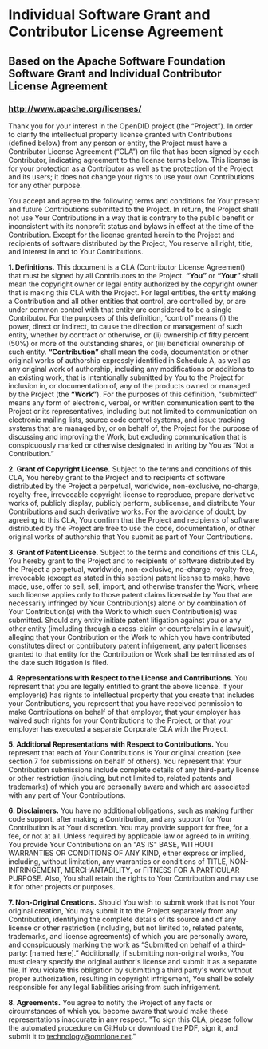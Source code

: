 # Individual Software Grant and Contributor License Agreement
## Based on the Apache Software Foundation Software Grant and Individual Contributor License Agreement
### http://www.apache.org/licenses/

Thank you for your interest in the OpenDID project (the “Project”). In order to clarify the
intellectual property license granted with Contributions (defined below) from any person or
entity, the Project must have a Contributor License Agreement (“CLA”) on file that has been
signed by each Contributor, indicating agreement to the license terms below. This license is for
your protection as a Contributor as well as the protection of the Project and its users; it does
not change your rights to use your own Contributions for any other purpose.

You accept and agree to the following terms and conditions for Your present and future
Contributions submitted to the Project. In return, the Project shall not use Your Contributions in
a way that is contrary to the public benefit or inconsistent with its nonprofit status and bylaws
in effect at the time of the Contribution. Except for the license granted herein to the Project
and recipients of software distributed by the Project, You reserve all right, title, and interest in
and to Your Contributions.

**1.	Definitions.**
This document is a CLA (Contributor License Agreement) that must be signed by all Contributors to the Project.
**“You”** or **“Your”** shall mean the copyright owner or legal entity authorized by the copyright owner that is making this CLA with the Project. For legal entities, the entity making a Contribution and all other entities that control, are controlled by, or are under common control with that entity are considered to be a single Contributor. For the purposes of this definition, “control” means (i) the power, direct or indirect, to cause the direction or management of such entity, whether by contract or otherwise, or (ii) ownership of fifty percent (50%) or more of the outstanding shares, or (iii) beneficial ownership of such entity.
**“Contribution”** shall mean the code, documentation or other original works of authorship expressly identified in Schedule A, as well as any original work of authorship, including any modifications or additions to an existing work, that is intentionally submitted by You to the Project for inclusion in, or documentation of, any of the products owned or managed by the Project (the **“Work”**). For the purposes of this definition, “submitted” means any form of electronic, verbal, or written communication sent to the Project or its representatives, including but not limited to communication on electronic mailing lists, source code control systems, and issue tracking systems that are managed by, or on behalf of, the Project for the purpose of discussing and improving the Work, but excluding communication that is conspicuously marked or otherwise designated in writing by You as “Not a Contribution.”

**2.	Grant of Copyright License.**
Subject to the terms and conditions of this CLA, You hereby grant to the Project and to recipients of software distributed by the Project a perpetual, worldwide, non-exclusive, no-charge, royalty-free, irrevocable copyright license to reproduce, prepare derivative works of, publicly display, publicly perform, sublicense, and distribute Your Contributions and such derivative works.
For the avoidance of doubt, by agreeing to this CLA, You confirm that the Project and recipients of software distributed by the Project are free to use the code, documentation, or other original works of authorship that You submit as part of Your Contributions.

**3.	Grant of Patent License.**
Subject to the terms and conditions of this CLA, You hereby grant to the Project and to recipients of software distributed by the Project a perpetual, worldwide, non-exclusive, no-charge, royalty-free, irrevocable (except as stated in this section) patent license to make, have made, use, offer to sell, sell, import, and otherwise transfer the Work, where such license applies only to those patent claims licensable by You that are necessarily infringed by Your Contribution(s) alone or by combination of Your Contribution(s) with the Work to which such Contribution(s) was submitted.
Should any entity initiate patent litigation against you or any other entity (imcluding through a cross-claim or counterclaim in a lawsuit), alleging that your Contribution or the Work to which you have contributed constitutes direct or contributory patent infrigement, any patent licenses granted to that entity for the Contribution or Work shall be terminated as of the date such litigation is filed.

**4.	Representations with Respect to the License and Contributions.**
You represent that you are legally entitled to grant the above license. If your employer(s) has rights to intellectual property that you create that includes your Contributions, you represent that you have received permission to make Contributions on behalf of that employer, that your employer has waived such rights for your Contributions to the Project, or that your employer has executed a separate Corporate CLA with the Project.

**5.	Additional Representations with Respect to Contributions.**
You represent that each of Your Contributions is Your original creation (see section 7 for submissions on behalf of others). You represent that Your Contribution submissions include complete details of any third-party license or other restriction (including, but not limited to, related patents and trademarks) of which you are personally aware and which are associated with any part of Your Contributions.

**6.	Disclaimers.**
You have no additional obligations, such as making further code support, after making a Contribution, and any support for Your Contribution is at Your discretion.
You may provide support for free, for a fee, or not at all. Unless required by applicable law or agreed to in writing, You provide Your Contributions on an "AS IS" BASE, WITHOUT WARRANTIES OR CONDITIONS OF ANY KIND, either express or implied, including, without limitation, any warranties or conditions of TITLE, NON-INFRINGEMENT, MERCHANTABILITY, or FITNESS FOR A PARTICULAR PURPOSE.
Also, You shall retain the rights to Your Contribution and may use it for other projects or purposes.

**7.	Non-Original Creations.**
Should You wish to submit work that is not Your original creation, You may submit it to the Project separately from any Contribution, identifying the complete details of its source and of any license or other restriction (including, but not limited to, related patents, trademarks, and license agreements) of which you are personally aware, and conspicuously marking the work as “Submitted on behalf of a third-party: [named here].”
Additionally, if submitting non-original works, You must cleary specify the original author's license and submit it as a separate file.
If You violate this obligation by submitting a third party's work without proper authorization, resulting in copyright infrigement, You shall be solely responsible for any legal liabilities arising from such infrigement.

**8.	Agreements.**
You agree to notify the Project of any facts or circumstances of which you become aware that would make these representations inaccurate in any respect.
"To sign this CLA, please follow the automated procedure on GitHub or download the PDF, sign it, and submit it to technology@omnione.net." 
